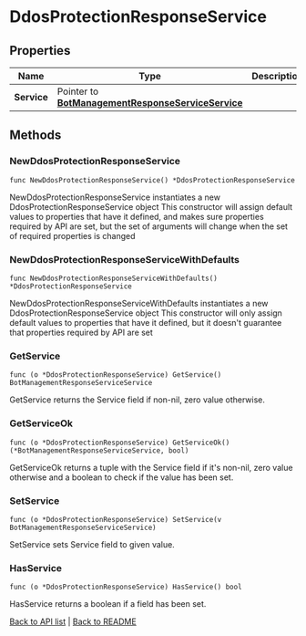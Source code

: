 # DdosProtectionResponseService

## Properties

Name | Type | Description | Notes
------------ | ------------- | ------------- | -------------
**Service** | Pointer to [**BotManagementResponseServiceService**](BotManagementResponseServiceService.md) |  | [optional] 

## Methods

### NewDdosProtectionResponseService

`func NewDdosProtectionResponseService() *DdosProtectionResponseService`

NewDdosProtectionResponseService instantiates a new DdosProtectionResponseService object
This constructor will assign default values to properties that have it defined,
and makes sure properties required by API are set, but the set of arguments
will change when the set of required properties is changed

### NewDdosProtectionResponseServiceWithDefaults

`func NewDdosProtectionResponseServiceWithDefaults() *DdosProtectionResponseService`

NewDdosProtectionResponseServiceWithDefaults instantiates a new DdosProtectionResponseService object
This constructor will only assign default values to properties that have it defined,
but it doesn't guarantee that properties required by API are set

### GetService

`func (o *DdosProtectionResponseService) GetService() BotManagementResponseServiceService`

GetService returns the Service field if non-nil, zero value otherwise.

### GetServiceOk

`func (o *DdosProtectionResponseService) GetServiceOk() (*BotManagementResponseServiceService, bool)`

GetServiceOk returns a tuple with the Service field if it's non-nil, zero value otherwise
and a boolean to check if the value has been set.

### SetService

`func (o *DdosProtectionResponseService) SetService(v BotManagementResponseServiceService)`

SetService sets Service field to given value.

### HasService

`func (o *DdosProtectionResponseService) HasService() bool`

HasService returns a boolean if a field has been set.


[Back to API list](../README.md#documentation-for-api-endpoints) | [Back to README](../README.md)
